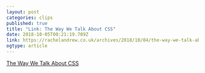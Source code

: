 ```yaml
---
layout: post 
categories: clips 
published: true 
title: "Link: The Way We Talk About CSS" 
date: 2018-10-05T00:21:19.709Z 
link: https://rachelandrew.co.uk/archives/2018/10/04/the-way-we-talk-about-css/ 
ogtype: article 
---
```

[ The Way We Talk About CSS ]( https://rachelandrew.co.uk/archives/2018/10/04/the-way-we-talk-about-css/ ) 
